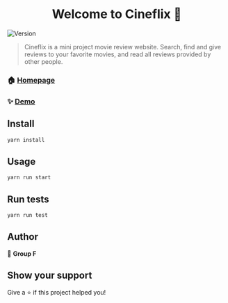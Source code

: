 <h1 align="center">Welcome to Cineflix 👋</h1>
<p>
  <img alt="Version" src="https://img.shields.io/badge/version-0.1.0-blue.svg?cacheSeconds=2592000" />
</p>

> Cineflix is a mini project movie review website. Search, find and give reviews to your favorite movies, and read all reviews provided by other people.

### 🏠 [Homepage](https://gitlab.com/binar-10-mini-project/team-f/team-f-frontend/movie-app)

### ✨ [Demo](https://cineflix-apps.herokuapp.com/)

## Install

```sh
yarn install
```

## Usage

```sh
yarn run start
```

## Run tests

```sh
yarn run test
```

## Author

👤 **Group F**

## Show your support

Give a ⭐️ if this project helped you!
